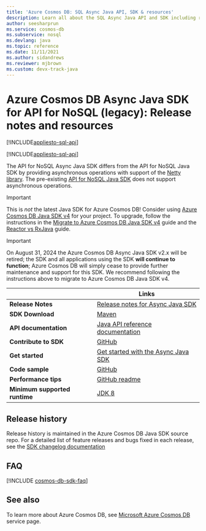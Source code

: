 ```yaml
---
title: 'Azure Cosmos DB: SQL Async Java API, SDK & resources'
description: Learn all about the SQL Async Java API and SDK including release dates, retirement dates, and changes made between each version of the Azure Cosmos DB SQL Async Java SDK.
author: seesharprun
ms.service: cosmos-db
ms.subservice: nosql
ms.devlang: java
ms.topic: reference
ms.date: 11/11/2021
ms.author: sidandrews
ms.reviewer: mjbrown
ms.custom: devx-track-java
---
```


# Azure Cosmos DB Async Java SDK for API for NoSQL (legacy): Release notes and resources
[!INCLUDE[appliesto-sql-api](../includes/appliesto-sql-api.md)]

[!INCLUDE[appliesto-sql-api](../includes/cosmos-db-sdk-list.md)]

The API for NoSQL Async Java SDK differs from the API for NoSQL Java SDK by providing asynchronous operations with support of the [Netty library](https://netty.io/). The pre-existing [API for NoSQL Java SDK](sql-api-sdk-java.md) does not support asynchronous operations. 

> [!IMPORTANT]  
> This is *not* the latest Java SDK for Azure Cosmos DB! Consider using [Azure Cosmos DB Java SDK v4](sql-api-sdk-java-v4.md) for your project. To upgrade, follow the instructions in the [Migrate to Azure Cosmos DB Java SDK v4](migrate-java-v4-sdk.md) guide and the [Reactor vs RxJava](https://github.com/Azure-Samples/azure-cosmos-java-sql-api-samples/blob/main/reactor-rxjava-guide.md) guide. 
>

> [!IMPORTANT]  
> On August 31, 2024 the Azure Cosmos DB Async Java SDK v2.x
> will be retired; the SDK and all applications using the SDK
> **will continue to function**; Azure Cosmos DB will simply cease
> to provide further maintenance and support for this SDK.
> We recommend following the instructions above to migrate to
> Azure Cosmos DB Java SDK v4.
>

| | Links |
|---|---|
| **Release Notes** | [Release notes for Async Java SDK](https://github.com/Azure/azure-cosmosdb-java/blob/master/changelog/README.md) |
| **SDK Download** | [Maven](https://mvnrepository.com/artifact/com.microsoft.azure/azure-cosmosdb) |
| **API documentation** |[Java API reference documentation](/java/api/com.microsoft.azure.cosmosdb.rx.asyncdocumentclient) | 
| **Contribute to SDK** | [GitHub](https://github.com/Azure/azure-cosmosdb-java) | 
| **Get started** | [Get started with the Async Java SDK](https://github.com/Azure-Samples/azure-cosmos-db-sql-api-async-java-getting-started) | 
| **Code sample** | [GitHub](https://github.com/Azure/azure-cosmosdb-java#usage-code-sample)| 
| **Performance tips**| [GitHub readme](https://github.com/Azure/azure-cosmosdb-java#guide-for-prod)| 
| **Minimum supported runtime**|[JDK 8](/java/azure/jdk/) | 

## Release history

Release history is maintained in the Azure Cosmos DB Java SDK source repo. For a detailed list of feature releases and bugs fixed in each release, see the [SDK changelog documentation](https://github.com/Azure/azure-cosmosdb-java/blob/master/changelog/README.md)

## FAQ
[!INCLUDE [cosmos-db-sdk-faq](../includes/cosmos-db-sdk-faq.md)]

## See also
To learn more about Azure Cosmos DB, see [Microsoft Azure Cosmos DB](https://azure.microsoft.com/services/cosmos-db/) service page.

